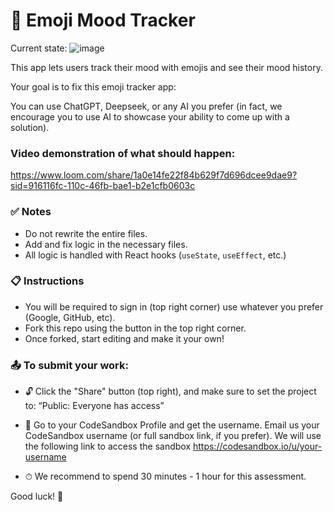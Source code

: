 # 🧠 Emoji Mood Tracker

Current state:
![image](https://github.com/user-attachments/assets/c3e946c7-24b7-45e4-adf7-4e364cb7431a)



This app lets users track their mood with emojis and see their mood history.

Your goal is to fix this emoji tracker app:

You can use ChatGPT, Deepseek, or any AI you prefer (in fact, we encourage you to use AI to showcase your ability to come up with a solution).

### Video demonstration of what should happen:

https://www.loom.com/share/1a0e14fe22f84b629f7d696dcee9dae9?sid=916116fc-110c-46fb-bae1-b2e1cfb0603c

### ✅ Notes

- Do not rewrite the entire files.
- Add and fix logic in the necessary files.
- All logic is handled with React hooks (`useState`, `useEffect`, etc.)

### 📋 Instructions

- You will be required to sign in (top right corner) use whatever you prefer (Google, GitHub, etc).
- Fork this repo using the button in the top right corner.
- Once forked, start editing and make it your own!

### 📤 To submit your work:

- 🔓 Click the "Share" button (top right), and make sure to set the project to:
  “Public: Everyone has access”

- 👤 Go to your CodeSandbox Profile and get the username.
  Email us your CodeSandbox username (or full sandbox link, if you prefer).
  We will use the following link to access the sandbox
  https://codesandbox.io/u/your-username

- ⏱ We recommend to spend 30 minutes - 1 hour for this assessment.

Good luck! 🚀
